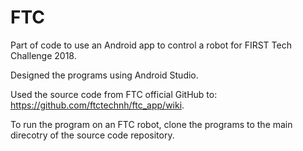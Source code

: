 # FTC
Part of code to use an Android app to control a robot for FIRST Tech Challenge 2018. 

Designed the programs using Android Studio. 

Used the source code from FTC official GitHub to: https://github.com/ftctechnh/ftc_app/wiki. 

To run the program on an FTC robot, clone the programs to the main direcotry of the source code repository. 
